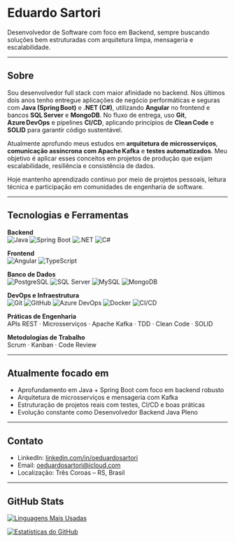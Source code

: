 # Eduardo Sartori

Desenvolvedor de Software com foco em Backend, sempre buscando soluções bem estruturadas com arquitetura limpa, mensageria e escalabilidade.

---

## Sobre

Sou desenvolvedor full stack com maior afinidade no backend. Nos últimos dois anos tenho entregue aplicações de negócio performáticas e seguras com **Java (Spring Boot)** e **.NET (C#)**, utilizando **Angular** no frontend e bancos **SQL Server** e **MongoDB**. No fluxo de entrega, uso **Git**, **Azure DevOps** e pipelines **CI/CD**, aplicando princípios de **Clean Code** e **SOLID** para garantir código sustentável.

Atualmente aprofundo meus estudos em **arquitetura de microsserviços**, **comunicação assíncrona com Apache Kafka** e **testes automatizados**. Meu objetivo é aplicar esses conceitos em projetos de produção que exijam escalabilidade, resiliência e consistência de dados.

Hoje mantenho aprendizado contínuo por meio de projetos pessoais, leitura técnica e participação em comunidades de engenharia de software.

---

## Tecnologias e Ferramentas

**Backend**  
![Java](https://img.shields.io/badge/Java-007396?style=flat&logo=java&logoColor=white)
![Spring Boot](https://img.shields.io/badge/Spring_Boot-6DB33F?style=flat&logo=spring-boot&logoColor=white)
![.NET](https://img.shields.io/badge/.NET-512BD4?style=flat&logo=dotnet&logoColor=white)
![C#](https://img.shields.io/badge/C%23-239120?style=flat&logo=c-sharp&logoColor=white)

**Frontend**  
![Angular](https://img.shields.io/badge/Angular-DD0031?style=flat&logo=angular&logoColor=white)
![TypeScript](https://img.shields.io/badge/TypeScript-3178C6?style=flat&logo=typescript&logoColor=white)

**Banco de Dados**  
![PostgreSQL](https://img.shields.io/badge/PostgreSQL-4169E1?style=flat&logo=postgresql&logoColor=white)
![SQL Server](https://img.shields.io/badge/SQL_Server-CC2927?style=flat&logo=microsoft-sql-server&logoColor=white)
![MySQL](https://img.shields.io/badge/MySQL-4479A1?style=flat&logo=mysql&logoColor=white)
![MongoDB](https://img.shields.io/badge/MongoDB-47A248?style=flat&logo=mongodb&logoColor=white)

**DevOps e Infraestrutura**  
![Git](https://img.shields.io/badge/Git-F05032?style=flat&logo=git&logoColor=white)
![GitHub](https://img.shields.io/badge/GitHub-181717?style=flat&logo=github&logoColor=white)
![Azure DevOps](https://img.shields.io/badge/Azure_DevOps-0078D7?style=flat&logo=azure-devops&logoColor=white)
![Docker](https://img.shields.io/badge/Docker-2496ED?style=flat&logo=docker&logoColor=white)
![CI/CD](https://img.shields.io/badge/CI%2FCD-003366?style=flat&logo=github-actions&logoColor=white)

**Práticas de Engenharia**  
APIs REST · Microsserviços · Apache Kafka · TDD · Clean Code · SOLID

**Metodologias de Trabalho**  
Scrum · Kanban · Code Review

---

## Atualmente focado em

- Aprofundamento em Java + Spring Boot com foco em backend robusto
- Arquitetura de microsserviços e mensageria com Kafka
- Estruturação de projetos reais com testes, CI/CD e boas práticas
- Evolução constante como Desenvolvedor Backend Java Pleno

---

## Contato

- LinkedIn: [linkedin.com/in/oeduardosartori](https://www.linkedin.com/in/oeduardosartori/)
- Email: oeduardosartori@icloud.com
- Localização: Três Coroas – RS, Brasil

---

## GitHub Stats

[![Linguagens Mais Usadas](https://github-readme-stats.vercel.app/api/top-langs/?username=oeduardosartori&hide=html&layout=compact&theme=dark)](https://github.com/oeduardosartori/)

[![Estatísticas do GitHub](https://github-readme-stats.vercel.app/api?username=oeduardosartori&show_icons=true&theme=dark)](https://github.com/oeduardosartori/)
